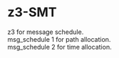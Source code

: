 # z3-SMT
z3 for message schedule.    
msg_schedule 1 for path allocation.    
msg_schedule 2 for time allocation.    
